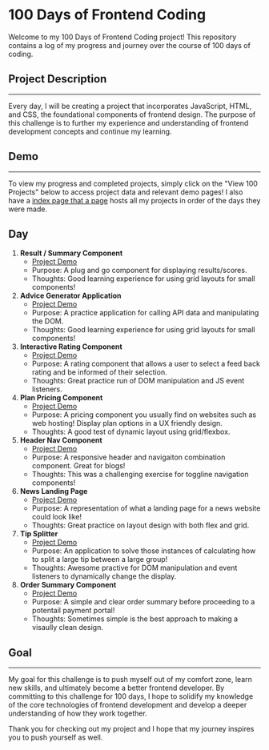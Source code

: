 # 100 Days of Frontend Coding
Welcome to my 100 Days of Frontend Coding project! This repository contains a log of my progress and journey over the course of 100 days of coding.

## Project Description
___
Every day, I will be creating a project that incorporates JavaScript, HTML, and CSS, the foundational components of frontend design. The purpose of this challenge is to further my experience and understanding of frontend development concepts and continue my learning.

## Demo
___
To view my progress and completed projects, simply click on the "View 100 Projects" below to access project data and relevant demo pages! I also have a [index page that a page](https://example.com) hosts all my projects in order of the days they were made. 
  
## Day

  1. **Result / Summary Component**
     * [Project Demo](https://scynes.github.io/100-days-of-frontend-code/days/1/result-summary-component/)
     * Purpose: A plug and go component for displaying results/scores.
     * Thoughts: Good learning experience for using grid layouts for small components!
  2. **Advice Generator Application**
     * [Project Demo](https://scynes.github.io/100-days-of-frontend-code/days/2/advice-generator-app/)
     * Purpose: A practice application for calling API data and manipulating the DOM.
     * Thoughts: Good learning experience for using grid layouts for small components!
  3. **Interactive Rating Component**
     * [Project Demo](https://scynes.github.io/100-days-of-frontend-code/days/3/interactive-rating-component/)
     * Purpose: A rating component that allows a user to select a feed back rating and be informed of their selection.
     * Thoughts: Great practice run of DOM manipulation and JS event listeners.
  4. **Plan Pricing Component**
     * [Project Demo](https://scynes.github.io/100-days-of-frontend-code/days/4/plan-pricing-component/)
     * Purpose: A pricing component you usually find on websites such as web hosting! Display plan options in a UX friendly design.
     * Thoughts: A good test of dynamic layout using grid/flexbox.
  5. **Header Nav Component**
     * [Project Demo](https://scynes.github.io/100-days-of-frontend-code/days/5/header-nav-component/)
     * Purpose: A responsive header and navigaiton combination component. Great for blogs!
     * Thoughts: This was a challenging exercise for toggline navigation components!
  6. **News Landing Page**
     * [Project Demo](https://scynes.github.io/100-days-of-frontend-code/days/6/news-landing-page/)
     * Purpose: A representation of what a landing page for a news website could look like!
     * Thoughts: Great practice on layout design with both flex and grid.
  7. **Tip Splitter**
     * [Project Demo](https://scynes.github.io/100-days-of-frontend-code/days/7/tip-splitter)
     * Purpose: An application to solve those instances of calculating how to split a large tip between a large group!
     * Thoughts: Awesome practive for DOM manipulation and event listeners to dynamically change the display.
  8. **Order Summary Component**
     * [Project Demo](https://scynes.github.io/100-days-of-frontend-code/days/8/order-summary-component)
     * Purpose: A simple and clear order summary before proceeding to a potentail payment portal!
     * Thoughts: Sometimes simple is the best approach to making a visaully clean design.

## Goal
___
My goal for this challenge is to push myself out of my comfort zone, learn new skills, and ultimately become a better frontend developer. By committing to this challenge for 100 days, I hope to solidify my knowledge of the core technologies of frontend development and develop a deeper understanding of how they work together.

Thank you for checking out my project and I hope that my journey inspires you to push yourself as well.
